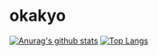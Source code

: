 # okakyo
[![Anurag's github stats](https://github-readme-stats.vercel.app/api?username=okakyo&show_icons=tru&count_private=truee)](https://github.com/anuraghazra/github-readme-stats)
[![Top Langs](https://github-readme-stats.vercel.app/api/top-langs/?username=okakyo&hide=javascript,html,css,jupyter_Notebook)](https://github.com/anuraghazra/github-readme-stats)
